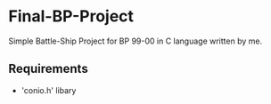 # Final-BP-Project
Simple Battle-Ship Project for BP 99-00 in C language written by me.

## Requirements
+ 'conio.h' libary
